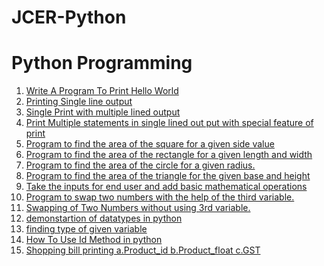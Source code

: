 # JCER-Python
<h1>Python Programming</h1>
<ol>
  <a href="HelloWorld.py"><li>Write A Program To Print Hello World</li></a>
  <a href="PrintName.py"><li>Printing Single line output</li></a>
  <a href="MultilineOutput.py"><li>Single Print with multiple lined output</li></a>
  <a href="MultipleStatementWithSpecialFeature.py"><li>Print Multiple statements in single lined out put with special feature of print </li></a>
  <a href="AreaOfSquare.py"><li>Program to find the area of the square for a given side value</li></a>
  <a href="AreaOfReactangle.py"><li>Program to find the area of the rectangle for a given length and width</li></a>
  <a href="AreaOfCircle.py"><li>Program to find the area of the circle for a given radius.</li></a>
  <a href="AreaOfTriangle.py"><li>Program to find the area of the triangle for the given base and height</li></a>
  <a href="MathematicalOperations.py"><li>Take the inputs for end user and add basic mathematical operations</li></a>
  <a href="SwappingOfNumberWith3rdVariable.py"><li>Program to swap two numbers with the help of the third variable.</li></a>
  <a href="SwappingOfTwoNumberWithOut3rdVariable.py"><li>Swapping of Two Numbers without using 3rd variable.</li></a>
  <a href="DataTypesInPython.py"><li>demonstartion of datatypes in python</li></a>
  <a href="FindingType.py"><li>finding type of given variable </li></a>
  <a href="UseOfID.py"><li>How To Use Id Method in python</li></a>
  <a href="ShoppingBill.py"><li>Shopping bill printing
a.Product_id
b.Product_float
c.GST</li></a>
</ol>
